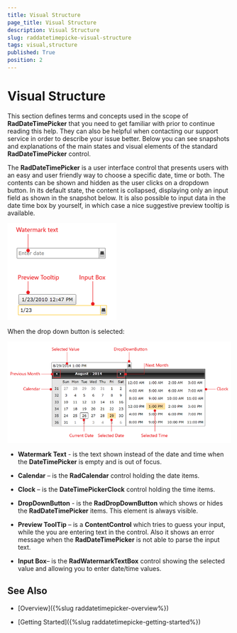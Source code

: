 ```yaml
---
title: Visual Structure
page_title: Visual Structure
description: Visual Structure
slug: raddatetimepicke-visual-structure
tags: visual,structure
published: True
position: 2
---
```


# Visual Structure

This section defines terms and concepts used in the scope of __RadDateTimePicker__ that you need to get familiar with prior to continue reading this help. They can also be helpful when contacting our support service in order to describe your issue better. Below you can see snapshots and explanations of the main states and visual elements of the standard __RadDateTimePicker__ control.        

The __RadDateTimePicker__ is a user interface control that presents users with an easy and user friendly way to choose a specific date, time or both. The contents can be shown and hidden as the user clicks on a dropdown button. In its default state, the content is collapsed, displaying only an input field as shown in the snapshot below. It is also possible to input data in the date time box by yourself, in which case a nice suggestive preview tooltip is available.        

![Rad Date Time Picker Visual Structure 03](images/RadDateTimePicker_Visual_Structure_03.png)

When the drop down button is selected:

![Rad Date Time Picker Visual Structure 04](images/RadDateTimePicker_Visual_Structure_04.png)

* __Watermark Text__ - is the text shown instead of the date and time when the __DateTimePicker__ is empty and is out of focus.

* __Calendar__ – is the __RadCalendar__ control holding the date items.

* __Clock__ – is the __DateTimePickerClock__ control holding the time items.

* __DropDownButton__ - is the __RadDropDownButton__ which shows or hides the __RadDateTimePicker__ items. This element is always visible.

* __Preview ToolTip__ – is a __ContentControl__ which tries to guess your input, while the you are entering text in the control. Also it shows an error message when the __RadDateTimePicker__ is not able to parse the input text.

* __Input Box__– is the __RadWatermarkTextBox__ control showing the selected value and allowing you to enter date/time values.

## See Also

 * [Overview]({%slug raddatetimepicker-overview%})

 * [Getting Started]({%slug raddatetimepicke-getting-started%})